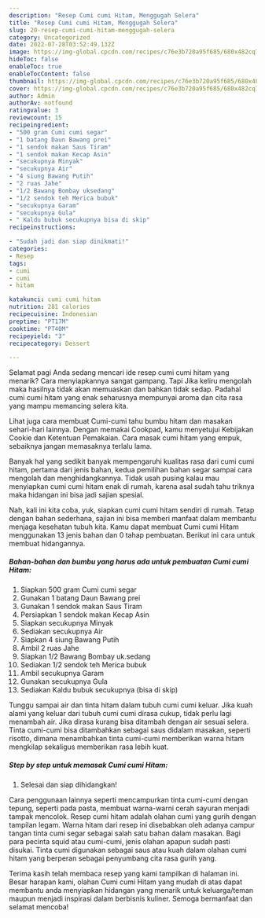 ```yaml
---
description: "Resep Cumi cumi Hitam, Menggugah Selera"
title: "Resep Cumi cumi Hitam, Menggugah Selera"
slug: 20-resep-cumi-cumi-hitam-menggugah-selera
category: Uncategorized
date: 2022-07-28T03:52:49.132Z
image: https://img-global.cpcdn.com/recipes/c76e3b720a95f685/680x482cq70/cumi-cumi-hitam-foto-resep-utama.jpg
hideToc: false
enableToc: true
enableTocContent: false
thumbnail: https://img-global.cpcdn.com/recipes/c76e3b720a95f685/680x482cq70/cumi-cumi-hitam-foto-resep-utama.jpg
cover: https://img-global.cpcdn.com/recipes/c76e3b720a95f685/680x482cq70/cumi-cumi-hitam-foto-resep-utama.jpg
author: Admin
authorAv: notfound
ratingvalue: 3
reviewcount: 15
recipeingredient:
- "500 gram Cumi cumi segar"
- "1 batang Daun Bawang prei"
- "1 sendok makan Saus Tiram"
- "1 sendok makan Kecap Asin"
- "secukupnya Minyak"
- "secukupnya Air"
- "4 siung Bawang Putih"
- "2 ruas Jahe"
- "1/2 Bawang Bombay uksedang"
- "1/2 sendok teh Merica bubuk"
- "secukupnya Garam"
- "secukupnya Gula"
- " Kaldu bubuk secukupnya bisa di skip"
recipeinstructions:

- "Sudah jadi dan siap dinikmati!"
categories:
- Resep
tags:
- cumi
- cumi
- hitam

katakunci: cumi cumi hitam 
nutrition: 281 calories
recipecuisine: Indonesian
preptime: "PT17M"
cooktime: "PT40M"
recipeyield: "3"
recipecategory: Dessert

---
```



Selamat pagi Anda sedang mencari ide resep cumi cumi hitam yang menarik? Cara menyiapkannya sangat gampang. Tapi Jika keliru mengolah maka hasilnya tidak akan memuaskan dan bahkan tidak sedap. Padahal cumi cumi hitam yang enak seharusnya mempunyai aroma dan cita rasa yang mampu memancing selera kita.


Lihat juga cara membuat Cumi-cumi tahu bumbu hitam dan masakan sehari-hari lainnya. Dengan memakai Cookpad, kamu menyetujui Kebijakan Cookie dan Ketentuan Pemakaian. Cara masak cumi hitam yang empuk, sebaiknya jangan memasaknya terlalu lama.

Banyak hal yang sedikit banyak mempengaruhi kualitas rasa dari cumi cumi hitam, pertama dari jenis bahan, kedua pemilihan bahan segar sampai cara mengolah dan menghidangkannya. Tidak usah pusing kalau mau menyiapkan cumi cumi hitam enak di rumah, karena asal sudah tahu triknya maka hidangan ini bisa jadi sajian spesial.


Nah, kali ini kita coba, yuk, siapkan cumi cumi hitam sendiri di rumah. Tetap dengan bahan sederhana, sajian ini bisa memberi manfaat dalam membantu menjaga kesehatan tubuh kita. Kamu dapat membuat Cumi cumi Hitam menggunakan 13 jenis bahan dan 0 tahap pembuatan. Berikut ini cara untuk membuat hidangannya.

<!--inarticleads1-->

##### Bahan-bahan dan bumbu yang harus ada untuk pembuatan Cumi cumi Hitam:

1. Siapkan 500 gram Cumi cumi segar
1. Gunakan 1 batang Daun Bawang prei
1. Gunakan 1 sendok makan Saus Tiram
1. Persiapkan 1 sendok makan Kecap Asin
1. Siapkan secukupnya Minyak
1. Sediakan secukupnya Air
1. Siapkan 4 siung Bawang Putih
1. Ambil 2 ruas Jahe
1. Siapkan 1/2 Bawang Bombay uk.sedang
1. Sediakan 1/2 sendok teh Merica bubuk
1. Ambil secukupnya Garam
1. Gunakan secukupnya Gula
1. Sediakan  Kaldu bubuk secukupnya (bisa di skip)


Tunggu sampai air dan tinta hitam dalam tubuh cumi cumi keluar. Jika kuah alami yang keluar dari tubuh cumi cumi dirasa cukup, tidak perlu lagi menambah air. Jika dirasa kurang bisa ditambah dengan air sesuai selera. Tinta cumi-cumi bisa ditambahkan sebagai saus didalam masakan, seperti risotto, dimana menambahkan tinta cumi-cumi memberikan warna hitam mengkilap sekaligus memberikan rasa lebih kuat. 

<!--inarticleads2-->

##### Step by step untuk memasak Cumi cumi Hitam:


1. Selesai dan siap dihidangkan!

Cara penggunaan lainnya seperti mencampurkan tinta cumi-cumi dengan tepung, seperti pada pasta, membuat warna-warni cerah sayuran menjadi tampak mencolok. Resep cumi hitam adalah olahan cumi yang gurih dengan tampilan legam. Warna hitam dari resep ini disebabkan oleh adanya campur tangan tinta cumi segar sebagai salah satu bahan dalam masakan. Bagi para pecinta squid atau cumi-cumi, jenis olahan apapun sudah pasti disukai. Tinta cumi digunakan sebagai saus atau kuah dalam olahan cumi hitam yang berperan sebagai penyumbang cita rasa gurih yang. 

Terima kasih telah membaca resep yang kami tampilkan di halaman ini. Besar harapan kami, olahan Cumi cumi Hitam yang mudah di atas dapat membantu anda menyiapkan hidangan yang menarik untuk keluarga/teman maupun menjadi inspirasi dalam berbisnis kuliner. Semoga bermanfaat dan selamat mencoba!
